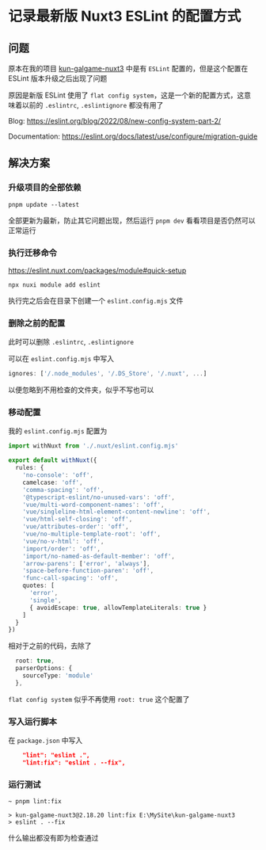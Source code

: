 # 记录最新版 Nuxt3 ESLint 的配置方式

## 问题

原本在我的项目 [kun-galgame-nuxt3](https://github.com/KUN1007/kun-galgame-nuxt3) 中是有 `ESLint` 配置的，但是这个配置在 ESLint 版本升级之后出现了问题

原因是新版 ESLint 使用了 `flat config system`，这是一个新的配置方式，这意味着以前的 `.eslintrc`, `.eslintignore` 都没有用了

Blog: https://eslint.org/blog/2022/08/new-config-system-part-2/

Documentation: https://eslint.org/docs/latest/use/configure/migration-guide

## 解决方案

### 升级项目的全部依赖

``` shell
pnpm update --latest
```

全部更新为最新，防止其它问题出现，然后运行 `pnpm dev` 看看项目是否仍然可以正常运行

### 执行迁移命令

https://eslint.nuxt.com/packages/module#quick-setup

``` shell
npx nuxi module add eslint
```

执行完之后会在目录下创建一个 `eslint.config.mjs` 文件

### 删除之前的配置

此时可以删除 `.eslintrc`, `.eslintignore`

可以在 `eslint.config.mjs` 中写入

``` typescript
ignores: ['/.node_modules', '/.DS_Store', '/.nuxt', ...]
```

以便忽略到不用检查的文件夹，似乎不写也可以

### 移动配置

我的 `eslint.config.mjs` 配置为

``` typescript
import withNuxt from './.nuxt/eslint.config.mjs'

export default withNuxt({
  rules: {
    'no-console': 'off',
    camelcase: 'off',
    'comma-spacing': 'off',
    '@typescript-eslint/no-unused-vars': 'off',
    'vue/multi-word-component-names': 'off',
    'vue/singleline-html-element-content-newline': 'off',
    'vue/html-self-closing': 'off',
    'vue/attributes-order': 'off',
    'vue/no-multiple-template-root': 'off',
    'vue/no-v-html': 'off',
    'import/order': 'off',
    'import/no-named-as-default-member': 'off',
    'arrow-parens': ['error', 'always'],
    'space-before-function-paren': 'off',
    'func-call-spacing': 'off',
    quotes: [
      'error',
      'single',
      { avoidEscape: true, allowTemplateLiterals: true }
    ]
  }
})

```

相对于之前的代码，去除了

``` typescript
  root: true,
  parserOptions: {
    sourceType: 'module'
  },
```

`flat config system` 似乎不再使用 `root: true` 这个配置了

### 写入运行脚本

在 `package.json` 中写入

``` json
    "lint": "eslint .",
    "lint:fix": "eslint . --fix",
```

### 运行测试

``` shell
~ pnpm lint:fix

> kun-galgame-nuxt3@2.18.20 lint:fix E:\MySite\kun-galgame-nuxt3
> eslint . --fix
```

什么输出都没有即为检查通过
